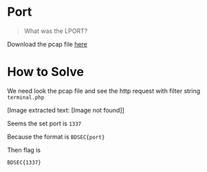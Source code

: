 # Port

> What was the LPORT?

Download the pcap file [here](file/challenge.zip)

# How to Solve

We need look the pcap file and see the http request with filter string `terminal.php`


[Image extracted text: [Image not found]]


Seems the set port is `1337`

Because the format is `BDSEC{port}`

Then flag is

```
BDSEC{1337}
```